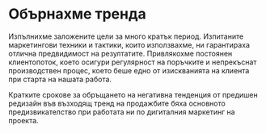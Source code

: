 ﻿---
rel: /about/kuhnidialog/highlight
---
# Обърнахме тренда
Изпълнихме заложените цели за много кратък период. Изпитаните маркетингови техники и тактики, които използвахме, ни гарантираха отлична предвидимост на резултатите. Привлякохме постоянен клиентопоток, което осигури регулярност на поръчките и непрекъснат производствен процес, което беше едно от изискванията на клиента при старта на нашата работа.

Кратките срокове за обръщането на негативна тенденция от предишен редизайн във възходящ тренд на продажбите бяха основното предизвикателство при работата ни по дигиталния маркетинг на проекта.